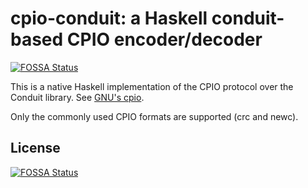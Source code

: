 # cpio-conduit: a Haskell conduit-based CPIO encoder/decoder
[![FOSSA Status](https://app.fossa.com/api/projects/git%2Bgithub.com%2Fcnr%2Fcpio-conduit.svg?type=shield)](https://app.fossa.com/projects/git%2Bgithub.com%2Fcnr%2Fcpio-conduit?ref=badge_shield)


This is a native Haskell implementation of the CPIO protocol over the Conduit library. See [GNU's cpio](http://www.gnu.org/software/cpio/).

Only the commonly used CPIO formats are supported (crc and newc).


## License
[![FOSSA Status](https://app.fossa.com/api/projects/git%2Bgithub.com%2Fcnr%2Fcpio-conduit.svg?type=large)](https://app.fossa.com/projects/git%2Bgithub.com%2Fcnr%2Fcpio-conduit?ref=badge_large)